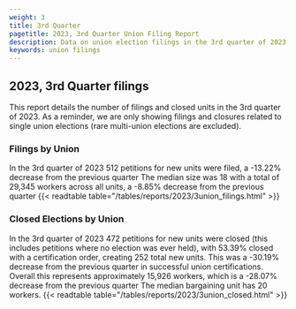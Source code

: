 ```yaml
---
weight: 3
title: 3rd Quarter
pagetitle: 2023, 3rd Quarter Union Filing Report
description: Data on union election filings in the 3rd quarter of 2023
keywords: union filings
---
```


## 2023, 3rd Quarter filings

This report details the number of filings and closed units in the 3rd quarter of 2023. As a reminder, we are only showing filings and closures related to single union elections (rare multi-union elections are excluded).

### Filings by Union
In the 3rd quarter of 2023 512 petitions for new units were filed, a -13.22% decrease from the previous quarter The median size was 18 with a total of 29,345 workers across all units, a -8.85% decrease from the previous quarter
{{< readtable table="/tables/reports/2023/3union_filings.html" >}}

### Closed Elections by Union
In the 3rd quarter of 2023 472 petitions for new units were closed (this includes petitions where no election was ever held), with 53.39% closed with a certification order, creating 252 total new units. This was a -30.19% decrease from the previous quarter in successful union certifications. Overall this represents approximately 15,926 workers, which is a -28.07% decrease from the previous quarter The median bargaining unit has 20 workers.
{{< readtable table="/tables/reports/2023/3union_closed.html" >}}
